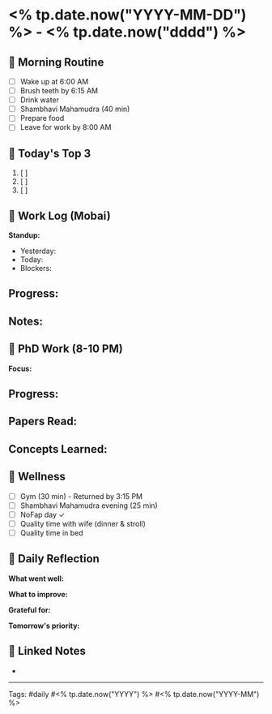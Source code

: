 # <% tp.date.now("YYYY-MM-DD") %> - <% tp.date.now("dddd") %>

## 🌅 Morning Routine
- [ ] Wake up at 6:00 AM
- [ ] Brush teeth by 6:15 AM
- [ ] Drink water
- [ ] Shambhavi Mahamudra (40 min)
- [ ] Prepare food
- [ ] Leave for work by 8:00 AM

## 🎯 Today's Top 3
1. [ ] 
2. [ ] 
3. [ ] 

## 💼 Work Log (Mobai)
**Standup:**
- Yesterday: 
- Today: 
- Blockers: 

**Progress:**
- 

**Notes:**
- 

## 🔬 PhD Work (8-10 PM)
**Focus:** 

**Progress:**
- 

**Papers Read:**
- 

**Concepts Learned:**
- 

## 🏃 Wellness
- [ ] Gym (30 min) - Returned by 3:15 PM
- [ ] Shambhavi Mahamudra evening (25 min)
- [ ] NoFap day ✓
- [ ] Quality time with wife (dinner & stroll)
- [ ] Quality time in bed

## 🌟 Daily Reflection
**What went well:**


**What to improve:**


**Grateful for:**


**Tomorrow's priority:**


## 🔗 Linked Notes
- 

---
Tags: #daily #<% tp.date.now("YYYY") %> #<% tp.date.now("YYYY-MM") %>
